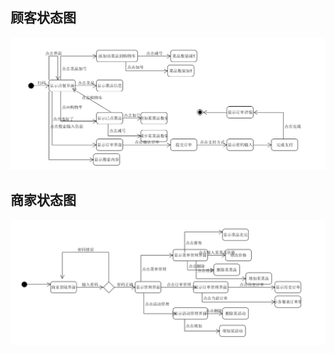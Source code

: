 ## 顾客状态图

![顾客状态图](Img/%E9%A1%BE%E5%AE%A2%E7%8A%B6%E6%80%81%E5%9B%BE.PNG)

## 商家状态图

![商家状态图](Img/%E5%95%86%E5%AE%B6%E7%8A%B6%E6%80%81%E5%9B%BE.PNG)
